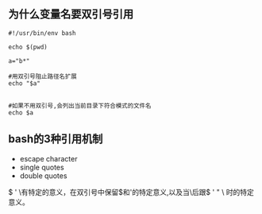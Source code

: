 为什么变量名要双引号引用
--------------------------------------

```
#!/usr/bin/env bash

echo $(pwd)

a="b*"

#用双引号阻止路径名扩展
echo "$a"


#如果不用双引号,会列出当前目录下符合模式的文件名
echo $a
```


bash的3种引用机制
------------------------------------------
* escape character
* single quotes
* double quotes

$  '  \有特定的意义，在双引号中保留$和'的特定意义,以及当\后跟$ ' " \ <newline>时的特定意义。